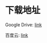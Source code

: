 # 下载地址

Google Drive: [link](https://drive.google.com/drive/folders/1Zx6WsNenJokIWRaWw6DBSK_Qc_UcoV_Z?usp=sharing)

百度云: [link]()
